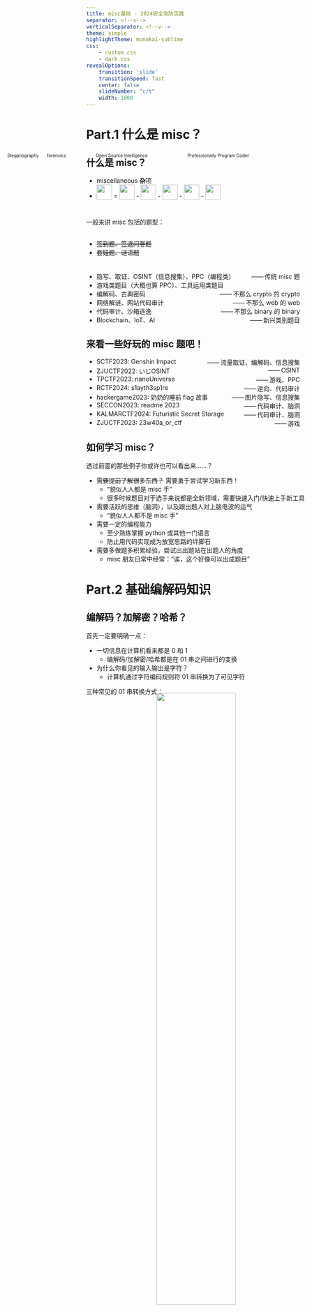 ```yaml
---
title: misc基础 - 2024安全攻防实践
separator: <!--s-->
verticalSeparator: <!--v-->
theme: simple
highlightTheme: monokai-sublime
css:
    - custom.css
    - dark.css
revealOptions:
    transition: 'slide'
    transitionSpeed: fast
    center: false
    slideNumber: "c/t"
    width: 1000
---
```


<!-- .slide: data-background="misc-lec1/cover.webp" -->
<!--s-->
<!-- .slide: data-background="misc-lec1/background.webp" -->

<div class="middle center">
<div style="width: 100%">

# Part.1 什么是 misc？

</div>
</div>

<!--v-->
<!-- .slide: data-background="misc-lec1/background.webp" -->

## 什么是 misc？

- miscellaneous **杂**项
- <img src="https://img.shields.io/badge/-MISC-informational?style=flat-square" style="margin: 0; height: 35px; vertical-align: sub;"/> = <img src="https://img.shields.io/badge/-ALL-red?style=flat-square" style="margin: 0; height: 35px; vertical-align: sub;"/> - <img src="https://img.shields.io/badge/-PWN-4d3f3f?style=flat-square" style="margin: 0; height: 35px; vertical-align: sub;"> - <img src="https://img.shields.io/badge/-WEB-blueviolet?style=flat-square" style="margin: 0; height: 35px; vertical-align: sub;"> - <img src="https://img.shields.io/badge/-CRYPTO-orange?style=flat-square" style="margin: 0; height: 35px; vertical-align: sub;"> -  <img src="https://img.shields.io/badge/-REVERSE-inactive?style=flat-square" style="margin: 0; height: 35px; vertical-align: sub;">

<div class="fragment" style="margin-top: 40px">

<p style="margin-bottom: 30px;">一般来讲 misc 包括的题型：</p>

- ~~签到题、签退问卷题~~
- ~~套娃题、谜语题~~

</div>

<div class="fragment" style="margin-top: 35px">

<div style="position: absolute; font-size: 10px; left:  47px; top: 405px;">Steganography</div>
<div style="position: absolute; font-size: 10px; left: 138px; top: 405px;">forensics</div>
<div style="position: absolute; font-size: 10px; left: 250px; top: 405px;">Open Source Intelligence</div>
<div style="position: absolute; font-size: 10px; left: 460px; top: 405px;">Professionally Program Coder</div>

- <span style="display: flex; justify-content: space-between;"><span>隐写、取证、OSINT（信息搜集）、PPC（编程类）</span><span>——&hairsp;&hairsp;传统 misc 题&emsp;</span></span>
- <span style="display: flex; justify-content: space-between;"><span>游戏类题目（大概也算 PPC）、工具运用类题目</span><span></span></span>
- <span style="display: flex; justify-content: space-between;"><span>编解码、古典密码</span><span>——&hairsp;&hairsp;不那么 crypto 的 crypto&emsp;</span></span>
- <span style="display: flex; justify-content: space-between;"><span>网络解谜、网站代码审计</span><span>——&hairsp;&hairsp;不那么 web 的 web&emsp;</span></span>
- <span style="display: flex; justify-content: space-between;"><span>代码审计、沙箱逃逸</span><span>——&hairsp;&hairsp;不那么 binary 的 binary&emsp;</span></span>
- <span style="display: flex; justify-content: space-between;"><span>Blockchain、IoT、AI</span><span>——&hairsp;&hairsp;新兴类别题目&emsp;</span></span>

</div>

<!--v-->
<!-- .slide: data-background="misc-lec1/background.webp" -->

## 来看一些好玩的 misc 题吧！

- <span style="display: flex; justify-content: space-between;"><span>SCTF2023: Genshin Impact</span><span>——&hairsp;&hairsp;流量取证、编解码、信息搜集&emsp;</span></span>
- <span style="display: flex; justify-content: space-between;"><span>ZJUCTF2022: いじOSINT</span><span>——&hairsp;&hairsp;OSINT&emsp;</span></span>
- <span style="display: flex; justify-content: space-between;"><span>TPCTF2023: nanoUniverse</span><span>——&hairsp;&hairsp;游戏、PPC&emsp;</span></span>
- <span style="display: flex; justify-content: space-between;"><span>RCTF2024: s1ayth3sp1re</span><span>——&hairsp;&hairsp;逆向、代码审计&emsp;</span></span>
- <span style="display: flex; justify-content: space-between;"><span>hackergame2023: 奶奶的睡前 flag 故事</span><span>——&hairsp;&hairsp;图片隐写、信息搜集&emsp;</span></span>
- <span style="display: flex; justify-content: space-between;"><span>SECCON2023: readme 2023</span><span>——&hairsp;&hairsp;代码审计、脑洞&emsp;</span></span>
- <span style="display: flex; justify-content: space-between;"><span>KALMARCTF2024: Futuristic Secret Storage</span><span>——&hairsp;&hairsp;代码审计、脑洞&emsp;</span></span>
- <span style="display: flex; justify-content: space-between;"><span>ZJUCTF2023: 23w40a_or_ctf</span><span>——&hairsp;&hairsp;游戏&emsp;</span></span>

<!--v-->
<!-- .slide: data-background="misc-lec1/background.webp" -->

## 如何学习 misc？

透过前面的那些例子你或许也可以看出来……？

- ~~需要提前了解很多东西？~~ 需要勇于尝试学习新东西！
    - “貌似人人都是 misc 手”
    - 很多时候题目对于选手来说都是全新领域，需要快速入门/快速上手新工具
- 需要活跃的思维（脑洞），以及跟出题人对上脑电波的运气
    - “貌似人人都不是 misc 手”
- 需要一定的编程能力
    - 至少熟练掌握 python 或其他一门语言
    - 防止用代码实现成为放宽思路的绊脚石
- 需要多做题多积累经验，尝试出出题站在出题人的角度
    - misc 朋友日常中经常：“诶，这个好像可以出成题目”

<!--s-->
<!-- .slide: data-background="misc-lec1/background.webp" -->

<div class="middle center">
<div style="width: 100%">

# Part.2 基础编解码知识

</div>
</div>

<!--v-->
<!-- .slide: data-background="misc-lec1/background.webp" -->
## 编解码？加解密？哈希？

首先一定要明确一点：

- 一切信息在计算机看来都是 0 和 1
    - 编解码/加解密/哈希都是在 01 串之间进行的变换
- 为什么你看见的输入输出是字符？
    - 计算机通过字符编码规则将 01 串转换为了可见字符

三种常见的 01 串转换方式：

<div style="text-align: center; margin-top: -20px;">
<img src="misc-lec1/bin_trans.webp" width="60%" style="margin: 0 auto;">
</div>

一个非常常用的编解码工具：[CyberChef](https://gchq.github.io/CyberChef/) /[（TonyCrane ver.）](https://lab.tonycrane.cc/CyberChef)

<!--v-->
<!-- .slide: data-background="misc-lec1/background.webp" -->
## 为什么乱码会出现？- 字符编码

- 字符编码：人类理解的字符 <=> 计算机理解的 01 串 之间的映射
- 为什么会出现乱码：用一种字符编码规则解读另一种字符编码的 01 串

常见的字符编码：

- ASCII：一共 128 个项，即每个字符可以用一个 7 位的 01 串表示（或一字节）
    - 00-1F：控制字符；20-7E：可见字符；7F：控制字符（DEL）
- Latin-1（ISO-8859-1）：扩展了 ASCII，一共 256 个项
    - 80-9F：控制字符；A0-FF：可见字符
    - 特点：任何字节流都可以用其解码
- 利用 Unicode 字符集的一系列编码
    - UTF-8 / UTF-16 / UTF-32 / UCS
- 中国国标字符集系列编码
    - GB 2312 / GBK / GB 18030-2022

<!--v-->
<!-- .slide: data-background="misc-lec1/background.webp" -->
## Unicode 字符集与 UTF 编码

参见：https://note.tonycrane.cc/cs/unicode/

- 以平面划分，17 个平面，每个平面 65536 个码位（2 字节）
    - 通过码位可以表示为 U+0000 ~ U+10FFFF
    - 可容纳 111w+ 个字符，现有 14w+ 个字符（超过一半为 CJK 字符）
- UCS（Universal Character Set）：
    - UCS-2：直接用 2 字节表示码位；UCS-4：直接用 4 字节表示码位
- UTF（Unicode Transformation Format）：
    - UTF-8：变长编码（1~4），兼容 ASCII
        - **0**xxxxxxx
        - **110**xxxxx **10**xxxxxx
        - **1110**xxxx **10**xxxxxx **10**xxxxxx
        - **11110**xxx **10**xxxxxx **10**xxxxxx **10**xxxxxx
    - UTF-16：变长编码（2/4），不兼容 ASCII

<!--v-->
<!-- .slide: data-background="misc-lec1/background.webp" -->
## 怎么就乱码了？

<img style="float: right; margin-right: 40px; margin-top: 0px; margin-bottom: -10px;" width="35%" src="misc-lec1/chars.webp">

几个字符集不兼容的部分互相编解码，常见的：

- 用 GBK 解码 UTF-8 编码的文本
- 用 UTF-8 解码 GBK 编码的文本
- 用 latin-1 解码 UTF-8 编码的文本
- 用 latin-1 解码 GBK 编码的文本
- 先用 GBK 解码 UTF-8 编码的文本，再用 UTF-8 解码前面的结果
- 先用 UTF-8 解码 GBK 编码的文本，再用 GBK 解码前面的结果

这里我们请同学们自行研究，lab 中会用到（后续详细发布），几种推荐的方式：

- CyberChef，通过 Input 和 Output 窗口的字符集设置
    - 需要注意，CyberChef 的 UTF-8 不会将错误解码替换为 �（非预期）
- vscode 右下角的编码方案（重新打开/用编码保存）
- 必要的时候可以使用 python 来进行编解码/进制转换等

<!--v-->
<!-- .slide: data-background="misc-lec1/background.webp" -->
## 摩尔斯电码

前面说到的字符编码：01 串 <=> 字符；接下来看另一种：字符 <=> 字符

- 摩尔斯电码（Morse Code）：利用点划（“滴”的时间长短）来表示字符
    - 点 ·：1 单位；划 -：3 单位
    - 点划之间间隔：1 单位；字符之间间隔：3 单位；单词之间间隔：7 单位
- 字符集：A-Z、0-9、标点符号（.:,;?='/!-_"()$&@+）、~~一些电码专用表示~~
- 表示中文：电码表（一个汉字对应四个数字），数字使用短码发送

<div style="text-align: center; margin-top: 5px;">
<img src="misc-lec1/morse.webp" width="55%" style="margin: 0 auto;">
</div>

<!--v-->
<!-- .slide: data-background="misc-lec1/background.webp" -->
## Base 编码家族

接下来是 01 串 <=> 01 串，但这里介绍的 Base 家族的结果都可以转为可见字符

- Base16：即 16 进制表示字节流，长度翻倍
- Base32：按照 5 bit 一组（每个 0-31），按照字符表（A-Z2-7）映射
    - 结果长度必须是 5 的倍数，不足的用 = 不齐（明显特征）
- Base64：按照 6 bit 一组，按照字符表映射（最常用）
    - 标准字符表：A-Za-z0-9+/
    - 另有多种常用字符表，如 URL 安全字符表：A-Za-z0-9-_
    - 结果长度必须是 4 的倍数，不足的用 = 不齐（1~2 个，明显特征）

<div style="text-align: center; margin-top: 30px;">
<img src="misc-lec1/base.webp" width="90%" style="margin: 0 auto;">
</div>

<!--v-->
<!-- .slide: data-background="misc-lec1/background.webp" -->
## Base 编码家族（续）

Base-n 系列的本质：字节流 -> 整数 -> n 进制 -> 系数查表

所以除去前面规则的 16/32/64 进制，还有一些其他的 Base 编码：

- 分组：
    - Base85：4 字节整数 -> 85 进制 -> 5 个系数
        - 常用字符表：0-9A-Za-z!#$%&()*+-;<=>?@^_`{|}~
        - 标准字符表：!-u（ASCII 编码中 0x21-0x75）
- 作为大整数转换进制：
    - Base62：0-9A-Za-z（比 Base64 少了 +/）
    - Base58：0-9A-Za-z 去除 0OIl
    - Base56：比 Base58 少了 1 和 o
    - Base36：0-9A-Z（比 Base62 少了 a-z）

<!--v-->
<!-- .slide: data-background="misc-lec1/background.webp" -->
## more?

- 其他常用编码
    - UUencode、XXencode
    - QR Code 二维码：[note.tonycrane.cc/ctf/misc/qrcode](https://note.tonycrane.cc/ctf/misc/qrcode/)
    - 条形码
    - 盲文编码
- 一些其他好玩的类编码
    - 北约音标字母 [Wikipedia](https://zh.wikipedia.org/zh/%E5%8C%97%E7%BA%A6%E9%9F%B3%E6%A0%87%E5%AD%97%E6%AF%8D)
    - 地点三词编码 What3Words：https://what3words.com/
- 常用的工具
    - CyberChef：https://gchq.github.io/CyberChef/
    - Base 系列爆破：https://github.com/mufeedvh/basecrack/
    - DenCode：https://dencode.com/
    - Ciphey：https://github.com/Ciphey/Ciphey

<!--s-->
<!-- .slide: data-background="misc-lec1/background.webp" -->

<div class="middle center">
<div style="width: 100%">

# Part.3 OSINT 基础

</div>
</div>

<!--v-->
<!-- .slide: data-background="misc-lec1/background.webp" -->

## 什么是 OSINT & 声明

- **O**pen **S**ource **INT**elligence：开源网络情报
    - 通过完全公开的信息进行合理的推理，获取情报
- 一般在 misc 题目中出现即泛指信息搜集，有几种情况：
    - 构造了一个全新的虚拟身份，搜集得到出题人准备好的信息
    - 根据图片、文档等附件泄漏的信息进行推理（**主要**）
        - 包括根据图片内容推理找到拍摄位置、当时环境等信息

<span style="font-family: Apple Emoji">⚠️</span> 声明 <span style="font-family: Apple Emoji">⚠️</span>

- 后续内容仅供 CTF 范围内学习交流，实操于现实世界时请注意法律法规
- 对于擅自在现实世界（非 CTF 题目构造的虚拟情形）中复现的行为，由此产生的一切后果由行为人自行承担，本课程、作者以及 AAA 团队概不负责

<!--v-->
<!-- .slide: data-background="misc-lec1/background.webp" -->

## 信息搜集/查询基础

- 一系列数字信息搜集工具：
    - https://github.com/ffffffff0x/Digital-Privacy
- 用户名批量查询：
    - sherlock: https://github.com/sherlock-project/sherlock
    - namechk: https://namechk.com/
- 高级搜索方式
    - filetype:...
    - site:...
    - inurl:... intitle:... intext:...
- Wayback Machine [web.archive.org](http://web.archive.org/)
    - 查找网页的历史快照（以及可以创建快照）
    - 有时可以找到出题人特意保存快照后删除的内容

<!--v-->
<!-- .slide: data-background="misc-lec1/background.webp" -->

## 文件信息泄露

❗️在数据结构课之前需要掌握的技能——避免泄漏个人信息

- 各种文档的元信息（metadata）可能包括作者、修改时间等信息
    - 图片的 EXIF 信息，可通过 exiftool 查看
    - 一般以 xml 形式存储，可以直接通过二进制抹除，或者通过操作系统
- 工程文件夹泄漏信息
    - Visual Studio 的各种配置文件，.vs 文件夹中信息
    - .vscode 文件夹中的配置文件
    - .git 文件夹，泄漏全部修改历史、提交信息、提交者等
- 文件夹路径信息泄漏
    - .DS_Store 文件，macOS 下的文件夹布局信息
    - 前面各种工程配置文件等也会泄漏（比如 vs 的 pdb 调试信息）
    - markdown 文件图片路径（本地路径/图床用户/自建图床网站）

<!--v-->
<!-- .slide: data-background="misc-lec1/background.webp" -->

## 照片信息分析 - 图片搜索

搜一下是不是有人公开 post 的/已有的图片素材

一些常用的搜索引擎：

- 百度识图搜索：中文互联网图片搜索结果
- Google 图片搜索：用来搜索外国范围的图片
- Bing 图片搜索：和 Google 差不多，都可以参考
- Yandex 图片搜索：
    - 搜索相似图片
    - 搜索风景时更常用
- TinEye：搜索完全相同的图片（找来源）

<!--v-->
<!-- .slide: data-background="misc-lec1/background.webp" -->

## 照片信息分析 - 地点线索搜集

注意图片中的文字、牌匾、标志性建筑等，可用来作为关键词搜索

- 来自 2021、2022 hackergame 的「旅行照片」

<div style="text-align: center; margin-top: 20px;">
<img src="misc-lec1/travel_photo.webp" width="80%" style="margin: 0 auto;">
</div>

- 找到大概位置后可用百度全景地图/谷歌全景地图进行确认/查找附近线索

<!--v-->
<!-- .slide: data-background="misc-lec1/background.webp" -->

## 照片信息分析 - 地点线索搜集

如果图片中关键信息较少，可以优先考虑使用搜索引擎识图

- 2023 hackergame 的「旅行照片」中的一张照片，使用 Google 识图搜索

<div style="text-align: center; margin-top: 20px;">
<img src="misc-lec1/search.webp" width="80%" style="margin: 0 auto;">
</div>

- 搜索确认得到地名后，即可进一步搜索相关信息

<!--v-->
<!-- .slide: data-background="misc-lec1/background.webp" -->

## 照片信息分析 - 环境信息分析

常见的：拍摄者高度分析

- 例：SECCON 时在酒店里拍的照片

<div style="text-align: center; margin-top: 20px;">
<img src="misc-lec1/osint_ori.webp" width="80%" style="margin: 0 auto;">
</div>

根据几何学透视来进行简单分析⬇️

<!--v-->
<!-- .slide: data-background="misc-lec1/background.webp" -->

## 照片信息分析 - 环境信息分析（续）

<div style="text-align: center; margin-top: 5px; margin-bottom: -160px;">
<img src="misc-lec1/osint_sol.webp" width="100%" style="margin: 0 auto;">
</div>

- 确保图中垂直线互相平行
    - 否则进行一些拉伸
- 找到两个**灭点**
- 连线为视平线
- 根据参考建筑找视平线楼层即可

<!--v-->
<!-- .slide: data-background="misc-lec1/background.webp" -->

## 照片信息分析 - 环境信息分析（续）

其他环境信息的分析：

- 太阳角度、阴影长度等太阳相关
    - 时间 <=> 位置互相估计
    - [suncalc.org](https://www.suncalc.org/)
    - [sunearthtools.com](https://www.sunearthtools.com/cn/index.php)
- 天气信息、云层信息等
- 飞机航班信息
    - 估计方向，位置，时间等
    - [flightaware.com](https://flightaware.com/)
    - [flightradar24.com](https://www.flightradar24.com/)
    - [adsbexchange.com](https://www.adsbexchange.com/)
- 风景信息 -> Yandex 搜索


<!--s-->
<!-- .slide: data-background="misc-lec1/background.webp" -->

## misc 基础 Lab 简介

- Task 1 二选一，多做无 bonus
- Challenge 1&2 二选一，多做有 bonus，最多 15 分

1. [基础] Task 1: 乱码情形探究（40 分，二选一）
    - 具体研究课上提到的六种乱码情况，探究原因
    - 乱码分析实战——完成 ZJUCTF2023 NATO26
2. [二选一] Challenge 1: GB 系列编码实战（60 分）
    - 自行搜索学习 GB 系列编码，了解区位码、机内码的概念
    - 简单的实践——参考 AliyunCTF2024
3. [二选一] Challenge 2: OSINT 图片信息搜集实战（60 分）
    - 两张 AAA 队员的“旅行照片”
    - 从拍摄的照片中获取信息，并回答相关问题

<!--s-->
<!-- .slide: data-background="misc-lec1/ending.webp" -->
